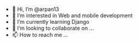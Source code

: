 - 👋 Hi, I’m @arpan13
- 👀 I’m interested in Web and mobile development
- 🌱 I’m currently learning Django 
- 💞️ I’m looking to collaborate on ...
- 📫 How to reach me ...

<!---
arpan13/arpan13 is a ✨ special ✨ repository because its `README.md` (this file) appears on your GitHub profile.
You can click the Preview link to take a look at your changes.
--->

